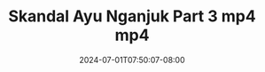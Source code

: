 --- 
title: "Skandal Ayu Nganjuk Part 3 mp4 mp4"
description: "streaming  video bokep Skandal Ayu Nganjuk Part 3 mp4 mp4 instagram full vidio new"
date: 2024-07-01T07:50:07-08:00
file_code: "8f4tbcveyghj"
draft: false
cover: "lnr5skmbqh4suo6z.jpg"
tags: ["Skandal", "Ayu", "Nganjuk", "Part"]
length: 3623
fld_id: "1483192"
foldername: "Ayu Nganjuk"
categories: ["Ayu Nganjuk"]
views: 0
---